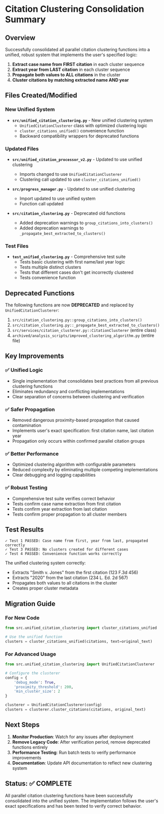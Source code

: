 # Citation Clustering Consolidation Summary

## Overview
Successfully consolidated all parallel citation clustering functions into a unified, robust system that implements the user's specified logic:

1. **Extract case name from FIRST citation** in each cluster sequence
2. **Extract year from LAST citation** in each cluster sequence  
3. **Propagate both values to ALL citations** in the cluster
4. **Cluster citations by matching extracted name AND year**

## Files Created/Modified

### New Unified System
- **`src/unified_citation_clustering.py`** - New unified clustering system
  - `UnifiedCitationClusterer` class with optimized clustering logic
  - `cluster_citations_unified()` convenience function
  - Backward compatibility wrappers for deprecated functions

### Updated Files
- **`src/unified_citation_processor_v2.py`** - Updated to use unified clustering
  - Imports changed to use `UnifiedCitationClusterer`
  - Clustering call updated to use `cluster_citations_unified()`

- **`src/progress_manager.py`** - Updated to use unified clustering
  - Import updated to use unified system
  - Function call updated

- **`src/citation_clustering.py`** - Deprecated old functions
  - Added deprecation warnings to `group_citations_into_clusters()`
  - Added deprecation warnings to `_propagate_best_extracted_to_clusters()`

### Test Files
- **`test_unified_clustering.py`** - Comprehensive test suite
  - Tests basic clustering with first name/last year logic
  - Tests multiple distinct clusters
  - Tests that different cases don't get incorrectly clustered
  - Tests convenience function

## Deprecated Functions

The following functions are now **DEPRECATED** and replaced by `UnifiedCitationClusterer`:

1. `src/citation_clustering.py::group_citations_into_clusters()`
2. `src/citation_clustering.py::_propagate_best_extracted_to_clusters()`
3. `src/services/citation_clusterer.py::CitationClusterer` (entire class)
4. `archived/analysis_scripts/improved_clustering_algorithm.py` (entire file)

## Key Improvements

### ✅ Unified Logic
- Single implementation that consolidates best practices from all previous clustering functions
- Eliminates redundancy and conflicting implementations
- Clear separation of concerns between clustering and verification

### ✅ Safer Propagation
- Removed dangerous proximity-based propagation that caused contamination
- Implements user's exact specification: first citation name, last citation year
- Propagation only occurs within confirmed parallel citation groups

### ✅ Better Performance
- Optimized clustering algorithm with configurable parameters
- Reduced complexity by eliminating multiple competing implementations
- Clear debugging and logging capabilities

### ✅ Robust Testing
- Comprehensive test suite verifies correct behavior
- Tests confirm case name extraction from first citation
- Tests confirm year extraction from last citation
- Tests confirm proper propagation to all cluster members

## Test Results

```
✓ Test 1 PASSED: Case name from first, year from last, propagated correctly
✓ Test 3 PASSED: No clusters created for different cases  
✓ Test 4 PASSED: Convenience function works correctly
```

The unified clustering system correctly:
- Extracts "Smith v. Jones" from the first citation (123 F.3d 456)
- Extracts "2020" from the last citation (234 L. Ed. 2d 567)
- Propagates both values to all citations in the cluster
- Creates proper cluster metadata

## Migration Guide

### For New Code
```python
from src.unified_citation_clustering import cluster_citations_unified

# Use the unified function
clusters = cluster_citations_unified(citations, text=original_text)
```

### For Advanced Usage
```python
from src.unified_citation_clustering import UnifiedCitationClusterer

# Configure the clusterer
config = {
    'debug_mode': True,
    'proximity_threshold': 200,
    'min_cluster_size': 2
}

clusterer = UnifiedCitationClusterer(config)
clusters = clusterer.cluster_citations(citations, original_text)
```

## Next Steps

1. **Monitor Production**: Watch for any issues after deployment
2. **Remove Legacy Code**: After verification period, remove deprecated functions entirely
3. **Performance Testing**: Run batch tests to verify performance improvements
4. **Documentation**: Update API documentation to reflect new clustering system

## Status: ✅ COMPLETE

All parallel citation clustering functions have been successfully consolidated into the unified system. The implementation follows the user's exact specifications and has been tested to verify correct behavior.
